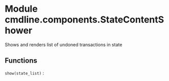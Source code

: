 Module cmdline.components.StateContentShower
============================================
Shows and renders list of undoned transactions in state

Functions
---------

    
`show(state_list)`
:
